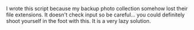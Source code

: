 I wrote this script because my backup photo collection somehow lost their file extensions. 
It doesn't check input so be careful... you could definitely shoot yourself in the foot with this. It is a very lazy solution.

